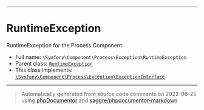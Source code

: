***

# RuntimeException

RuntimeException for the Process Component.

* Full name: `\Symfony\Component\Process\Exception\RuntimeException`
* Parent class: [`RuntimeException`](../../../../RuntimeException.md)
* This class implements:
  [`\Symfony\Component\Process\Exception\ExceptionInterface`](./ExceptionInterface.md)

***
> Automatically generated from source code comments on 2022-06-25 using [phpDocumentor](http://www.phpdoc.org/) and [saggre/phpdocumentor-markdown](https://github.com/Saggre/phpDocumentor-markdown)
